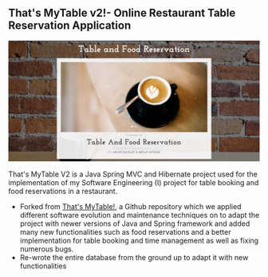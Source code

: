 That's MyTable v2!- Online Restaurant Table Reservation Application
----------------------------------------------------------------
<p align="center">
  <img src="featured.jpg">
</p>

That's MyTable V2 is a Java Spring MVC and Hibernate project used for the implementation of my Software Engineering (I) project for table booking and food reservations in a restaurant.
- Forked from [That's MyTable!](https://github.com/ekta2391/Thats-MyTable-Restaurant-Table-Booking-Web-Application), a Github repository which we applied different software evolution and maintenance techniques on to adapt the project with newer versions of Java and Spring framework and added many new functionalities such as food reservations and a better implementation for table booking and time management as well as fixing numerous bugs.
- Re-wrote the entire database from the ground up to adapt it with new functionalities
